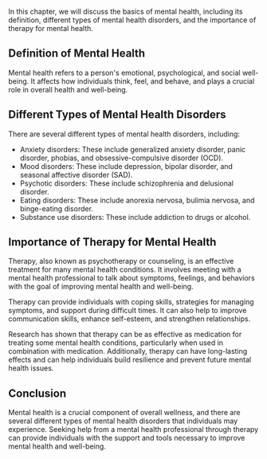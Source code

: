 
In this chapter, we will discuss the basics of mental health, including its definition, different types of mental health disorders, and the importance of therapy for mental health.

Definition of Mental Health
---------------------------

Mental health refers to a person's emotional, psychological, and social well-being. It affects how individuals think, feel, and behave, and plays a crucial role in overall health and well-being.

Different Types of Mental Health Disorders
------------------------------------------

There are several different types of mental health disorders, including:

* Anxiety disorders: These include generalized anxiety disorder, panic disorder, phobias, and obsessive-compulsive disorder (OCD).
* Mood disorders: These include depression, bipolar disorder, and seasonal affective disorder (SAD).
* Psychotic disorders: These include schizophrenia and delusional disorder.
* Eating disorders: These include anorexia nervosa, bulimia nervosa, and binge-eating disorder.
* Substance use disorders: These include addiction to drugs or alcohol.

Importance of Therapy for Mental Health
---------------------------------------

Therapy, also known as psychotherapy or counseling, is an effective treatment for many mental health conditions. It involves meeting with a mental health professional to talk about symptoms, feelings, and behaviors with the goal of improving mental health and well-being.

Therapy can provide individuals with coping skills, strategies for managing symptoms, and support during difficult times. It can also help to improve communication skills, enhance self-esteem, and strengthen relationships.

Research has shown that therapy can be as effective as medication for treating some mental health conditions, particularly when used in combination with medication. Additionally, therapy can have long-lasting effects and can help individuals build resilience and prevent future mental health issues.

Conclusion
----------

Mental health is a crucial component of overall wellness, and there are several different types of mental health disorders that individuals may experience. Seeking help from a mental health professional through therapy can provide individuals with the support and tools necessary to improve mental health and well-being.
